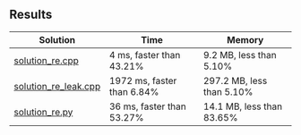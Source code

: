 ## Results
Solution | Time | Memory
---------|------|-------
[solution_re.cpp](solution_re.cpp) |  4 ms, faster than 43.21% | 9.2 MB, less than 5.10%
[solution_re_leak.cpp](solution_re_leak.cpp) | 1972 ms, faster than 6.84% | 297.2 MB, less than 5.10%
[solution_re.py](solution_re.py) | 36 ms, faster than 53.27% | 14.1 MB, less than 83.65%
